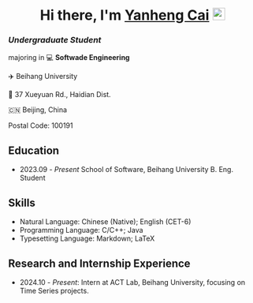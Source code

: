 <div align="center" xmlns="http://www.w3.org/1999/html">
   <h1>Hi there, I'm <a href="https://charactex.com/">Yanheng Cai</a> <img src="https://media.giphy.com/media/hvRJCLFzcasrR4ia7z/giphy.gif" width="25px" alt=""> </h1>
</div>

### *Undergraduate Student*

majoring in :computer: **Softwade Engineering**

:airplane: Beihang University

:round_pushpin: 37 Xueyuan Rd., Haidian Dist.

 :cn: Beijing, China

Postal Code: 100191

## Education

- 2023.09 - *Present* School of Software, Beihang University B. Eng. Student

## Skills

- Natural Language: Chinese (Native); English (CET-6)
- Programming Language: C/C++; Java
- Typesetting Language: Markdown; LaTeX

## Research and Internship Experience

- 2024.10 - *Present*: Intern at ACT Lab, Beihang University, focusing on Time Series projects.

